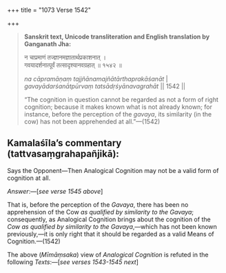 +++
title = "1073 Verse 1542"

+++
> **Sanskrit text, Unicode transliteration and English translation by Ganganath Jha:** 
>
> न चाप्रमाणं तज्ज्ञानमज्ञातार्थप्रकाशनात् ।  
> गवयादर्शनात्पूर्वं तत्सादृश्यानवग्रहात् ॥ १५४२ ॥ 
>
> *na cāpramāṇaṃ tajjñānamajñātārthaprakāśanāt* \|  
> *gavayādarśanātpūrvaṃ tatsādṛśyānavagrahāt* \|\| 1542 \|\| 
>
> “The cognition in question cannot be regarded as not a form of right cognition; because it makes known what is not already known; for instance, before the perception of the *gavaya*, its similarity (in the cow) has not been apprehended at all.”—(1542)



## Kamalaśīla’s commentary (tattvasaṃgrahapañjikā):

Says the Opponent—Then Analogical Cognition may not be a valid form of cognition at all.

*Answer*:—[*see verse 1545 above*]

That is, before the perception of the *Gavaya*, there has been no apprehension of the Cow *as qualified by similarity to the Gavaya*; consequently, as Analogical Cognition brings about the cognition of the *Cow as qualified by similarity to the Gavaya*,—which has not been known previously,—it is only right that it should be regarded as a valid Means of Cognition.—(1542)

The above (*Mīmāṃsaka*) view of *Analogical Cognition* is refuted in the following *Texts*:—[*see verses 1543-1545 next*]


